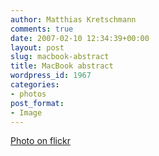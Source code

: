 ```yaml
---
author: Matthias Kretschmann
comments: true
date: 2007-02-10 12:34:39+00:00
layout: post
slug: macbook-abstract
title: MacBook abstract
wordpress_id: 1967
categories:
- photos
post_format:
- Image
---
```


[Photo on flickr](http://www.flickr.com/photos/krema/2495391492)
